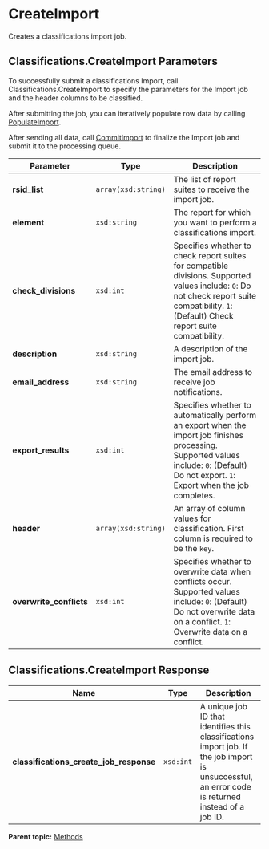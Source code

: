 # CreateImport

Creates a classifications import job.

## Classifications.CreateImport Parameters

To successfully submit a classifications Import, call Classifications.CreateImport to specify the parameters for the Import job and the header columns to be classified.

After submitting the job, you can iteratively populate row data by calling [PopulateImport](r_PopulateImport.md#).

After sending all data, call [CommitImport](r_CommitImport.md#) to finalize the Import job and submit it to the processing queue.

|Parameter|Type|Description|
|---------|----|-----------|
| **rsid_list** | `array(xsd:string)` | The list of report suites to receive the import job. |
| **element** | `xsd:string` |The report for which you want to perform a classifications import.|
| **check_divisions** | `xsd:int` | Specifies whether to check report suites for compatible divisions. Supported values include: `0`: Do not check report suite compatibility. `1`: (Default) Check report suite compatibility. |
| **description** | `xsd:string` | A description of the import job. |
| **email_address** | `xsd:string` | The email address to receive job notifications. |
| **export_results** | `xsd:int` | Specifies whether to automatically perform an export when the import job finishes processing. Supported values include: `0`: (Default) Do not export. `1`: Export when the job completes. |
| **header** | `array(xsd:string)` | An array of column values for classification. First column is required to be the `key`.|
| **overwrite_conflicts** | `xsd:int` | Specifies whether to overwrite data when conflicts occur. Supported values include: `0`: (Default) Do not overwrite data on a conflict. `1`: Overwrite data on a conflict. |

## Classifications.CreateImport Response

|Name|Type|Description|
|----|----|-----------|
| **classifications_create_job_response** | `xsd:int` | A unique job ID that identifies this classifications import job. If the job import is unsuccessful, an error code is returned instead of a job ID. |

**Parent topic:** [Methods](../methods/classifications_methods.md)

